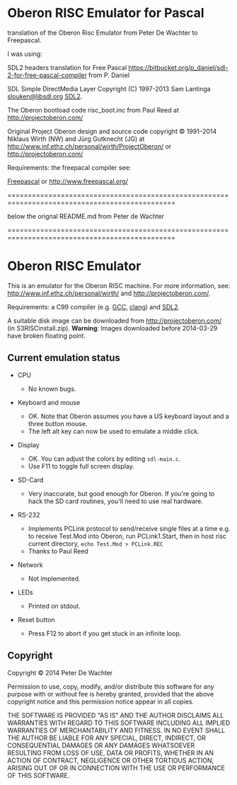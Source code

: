 Oberon RISC Emulator for Pascal
===============================

translation of the Oberon Risc Emulator from
Peter De Wachter to Freepascal.

I was using:  

SDL2 headers translation for Free Pascal
  https://bitbucket.org/p_daniel/sdl-2-for-free-pascal-compiler
  from P. Daniel

SDL 
  Simple DirectMedia Layer
  Copyright (C) 1997-2013 Sam Lantinga <slouken@libsdl.org>
  [SDL2](http://libsdl.org/).

The Oberon bootload code 
  risc_boot.inc
from Paul Reed at http://projectoberon.com/

Original Project Oberon
  design and source code copyright © 1991–2014 Niklaus Wirth (NW) and Jürg Gutknecht (JG)
at http://www.inf.ethz.ch/personal/wirth/ProjectOberon/
or http://projectoberon.com/

Requirements: the freepacal compiler see: 

[Freepascal](https://github.com/graemeg/freepascal)
or
http://www.freepascal.org/

===============================================================================================

below the orignal README.md from Peter de Wachter

===============================================================================================





Oberon RISC Emulator
====================

This is an emulator for the Oberon RISC machine. For more information, see:
http://www.inf.ethz.ch/personal/wirth/ and http://projectoberon.com/.

Requirements: a C99 compiler (e.g. [GCC](http://gcc.gnu.org/),
[clang](http://clang.llvm.org/)) and [SDL2](http://libsdl.org/).

A suitable disk image can be downloaded from http://projectoberon.com/ (in
S3RISCinstall.zip). **Warning**: Images downloaded before 2014-03-29 have
broken floating point.

Current emulation status
------------------------

* CPU
  * No known bugs.

* Keyboard and mouse
  * OK. Note that Oberon assumes you have a US keyboard layout and
    a three button mouse.
  * The left alt key can now be used to emulate a middle click.

* Display
  * OK. You can adjust the colors by editing `sdl-main.c`.
  * Use F11 to toggle full screen display.

* SD-Card
  * Very inaccurate, but good enough for Oberon. If you're going to
    hack the SD card routines, you'll need to use real hardware.

* RS-232
  * Implements PCLink protocol to send/receive single files at a time
    e.g. to receive Test.Mod into Oberon, run PCLink1.Start,
    then in host risc current directory, `echo Test.Mod > PCLink.REC`
  * Thanks to Paul Reed

* Network
  * Not implemented.

* LEDs
  * Printed on stdout.

* Reset button
  * Press F12 to abort if you get stuck in an infinite loop.


Copyright
---------

Copyright © 2014 Peter De Wachter

Permission to use, copy, modify, and/or distribute this software for
any purpose with or without fee is hereby granted, provided that the
above copyright notice and this permission notice appear in all
copies.

THE SOFTWARE IS PROVIDED "AS IS" AND THE AUTHOR DISCLAIMS ALL
WARRANTIES WITH REGARD TO THIS SOFTWARE INCLUDING ALL IMPLIED
WARRANTIES OF MERCHANTABILITY AND FITNESS. IN NO EVENT SHALL THE
AUTHOR BE LIABLE FOR ANY SPECIAL, DIRECT, INDIRECT, OR CONSEQUENTIAL
DAMAGES OR ANY DAMAGES WHATSOEVER RESULTING FROM LOSS OF USE, DATA OR
PROFITS, WHETHER IN AN ACTION OF CONTRACT, NEGLIGENCE OR OTHER
TORTIOUS ACTION, ARISING OUT OF OR IN CONNECTION WITH THE USE OR
PERFORMANCE OF THIS SOFTWARE.
